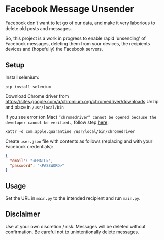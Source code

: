 # Facebook Message Unsender

Facebook don't want to let go of our data, and make it very laborious to delete old posts and messages.

So, this project is a work in progress to enable rapid 'unsending' of Facebook messages, deleting them from your devices, the recipients devices and (hopefully) the Facebook servers.

## Setup
Install selenium:
```
pip install selenium
```

Download Chrome driver from https://sites.google.com/a/chromium.org/chromedriver/downloads
Unzip and place in `/usr/local/bin`

If you see error (on Mac) `“chromedriver” cannot be opened because the developer cannot be verified.`, follow step [here](https://stackoverflow.com/questions/60362018/macos-catalinav-10-15-3-error-chromedriver-cannot-be-opened-because-the-de):
```
xattr -d com.apple.quarantine /usr/local/bin/chromedriver
```

Create `user.json` file with contents as follows (replacing <EMAIL> and <PASSWORD> with your Facebook credentials):
```json
{
  "email": "<EMAIL>",
  "password": "<PASSWORD>"
}
```

## Usage

Set the URL in `main.py` to the intended recipient and run `main.py`.

## Disclaimer

Use at your own discretion / risk. Messages will be deleted without confirmation. Be careful not to unintentionally delete messages.

